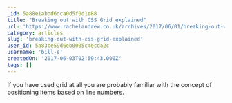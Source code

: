 ```yaml
---
_id: 5a88e1abbd6dca0d5f0d1e88
title: "Breaking out with CSS Grid explained"
url: 'https://www.rachelandrew.co.uk/archives/2017/06/01/breaking-out-with-css-grid-explained/'
category: articles
slug: 'breaking-out-with-css-grid-explained'
user_id: 5a83ce59d6eb0005c4ecda2c
username: 'bill-s'
createdOn: '2017-06-03T02:59:43.000Z'
tags: []
---
```


If you have used grid at all you are probably familiar with the concept of positioning items based on line numbers.
